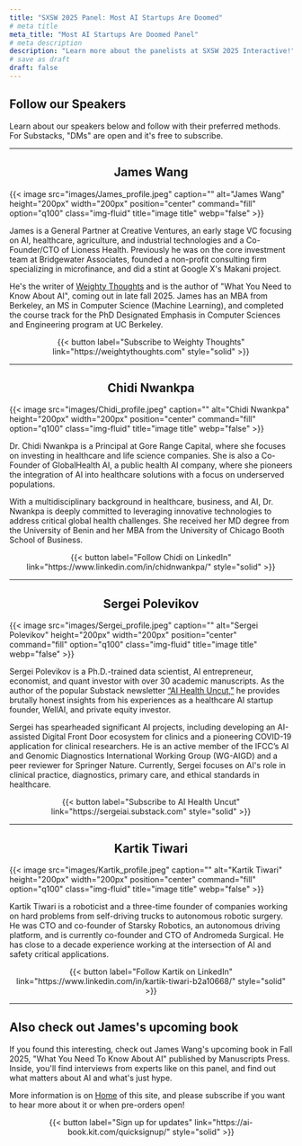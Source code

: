 ```yaml
---
title: "SXSW 2025 Panel: Most AI Startups Are Doomed"
# meta title
meta_title: "Most AI Startups Are Doomed Panel"
# meta description
description: "Learn more about the panelists at SXSW 2025 Interactive!"
# save as draft
draft: false
---
```


## Follow our Speakers

Learn about our speakers below and follow with their preferred methods. For Substacks, "DMs" are open and it's free to subscribe.

--------

<center><h2>James Wang</h2></center>
{{< image src="images/James_profile.jpeg" caption="" alt="James Wang" height="200px" width="200px" position="center" command="fill" option="q100" class="img-fluid" title="image title"  webp="false" >}} 

James is a General Partner at Creative Ventures, an early stage VC focusing on AI, healthcare, agriculture, and industrial technologies and a Co-Founder/CTO of Lioness Health. Previously he was on the core investment team at Bridgewater Associates, founded a non-profit consulting firm specializing in microfinance, and did a stint at Google X's Makani project. 

He's the writer of [Weighty Thoughts](https://weightythoughts.com) and is the author of "What You Need to Know About AI", coming out in late fall 2025. James has an MBA from Berkeley, an MS in Computer Science (Machine Learning), and completed the course track for the PhD Designated Emphasis in Computer Sciences and Engineering program at UC Berkeley.

<center>{{< button label="Subscribe to Weighty Thoughts" link="https://weightythoughts.com" style="solid" >}}</center>

--------

<center><h2>Chidi Nwankpa</h2></center>

{{< image src="images/Chidi_profile.jpeg" caption="" alt="Chidi Nwankpa" height="200px" width="200px" position="center" command="fill" option="q100" class="img-fluid" title="image title"  webp="false" >}} 

Dr. Chidi Nwankpa is a Principal at Gore Range Capital, where she focuses on investing in healthcare and life science companies. She is also a Co-Founder of GlobalHealth AI, a public health AI company, where she pioneers the integration of AI into healthcare solutions with a focus on underserved populations. 

With a multidisciplinary background in healthcare, business, and AI, Dr. Nwankpa is deeply committed to leveraging innovative technologies to address critical global health challenges. She received her MD degree from the University of Benin and her MBA from the University of Chicago Booth School of Business.

<center>{{< button label="Follow Chidi on LinkedIn" link="https://www.linkedin.com/in/chidnwankpa/" style="solid" >}}</center>

--------

<center><h2>Sergei Polevikov</h2></center>

{{< image src="images/Sergei_profile.jpeg" caption="" alt="Sergei Polevikov" height="200px" width="200px" position="center" command="fill" option="q100" class="img-fluid" title="image title"  webp="false" >}} 

Sergei Polevikov is a Ph.D.-trained data scientist, AI entrepreneur, economist, and quant investor with over 30 academic manuscripts. As the author of the popular Substack newsletter [“AI Health Uncut,”](https://sergeiai.substack.com) he provides brutally honest insights from his experiences as a healthcare AI startup founder, WellAI, and private equity investor. 

Sergei has spearheaded significant AI projects, including developing an AI-assisted Digital Front Door ecosystem for clinics and a pioneering COVID-19 application for clinical researchers. He is an active member of the IFCC’s AI and Genomic Diagnostics International Working Group (WG-AIGD) and a peer reviewer for Springer Nature. Currently, Sergei focuses on AI's role in clinical practice, diagnostics, primary care, and ethical standards in healthcare.

<center>{{< button label="Subscribe to AI Health Uncut" link="https://sergeiai.substack.com" style="solid" >}}</center>

--------

<center><h2>Kartik Tiwari</h2></center>

{{< image src="images/Kartik_profile.jpeg" caption="" alt="Kartik Tiwari" height="200px" width="200px" position="center" command="fill" option="q100" class="img-fluid" title="image title"  webp="false" >}} 

Kartik Tiwari is a roboticist and a three-time founder of companies working on hard problems from self-driving trucks to autonomous robotic surgery. He was CTO and co-founder of Starsky Robotics, an autonomous driving platform, and is currently co-founder and CTO of Andromeda Surgical. He has close to a decade experience working at the intersection of AI and safety critical applications.

<center>{{< button label="Follow Kartik on LinkedIn" link="https://www.linkedin.com/in/kartik-tiwari-b2a10668/" style="solid" >}}</center>

--------

## Also check out James's upcoming book

If you found this interesting, check out James Wang's upcoming book in Fall 2025, "What You Need To Know About AI" published by Manuscripts Press. Inside, you'll find interviews from experts like on this panel, and find out what matters about AI and what's just hype.

More information is on [Home](/) of this site, and please subscribe if you want to hear more about it or when pre-orders open!

<center>{{< button label="Sign up for updates" link="https://ai-book.kit.com/quicksignup/" style="solid" >}}</center>

